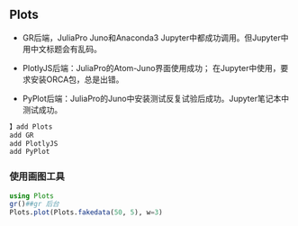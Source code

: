 ## Plots

- GR后端，JuliaPro Juno和Anaconda3 Jupyter中都成功调用。但Jupyter中用中文标题会有乱码。

- PlotlyJS后端：JuliaPro的Atom-Juno界面使用成功； 在Jupyter中使用，要求安装ORCA包，总是出错。

- PyPlot后端：JuliaPro的Juno中安装测试反复试验后成功。Jupyter笔记本中测试成功。

```julia
】add Plots
add GR
add PlotlyJS
add PyPlot
```

### 使用画图工具

```julia
using Plots
gr()##gr 后台
Plots.plot(Plots.fakedata(50, 5), w=3)
```
